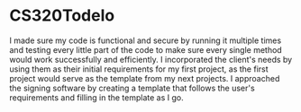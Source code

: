 # CS320Todelo
I made sure my code is functional and secure by running it multiple times and testing every little part of the code to make sure every single method would work successfully and efficiently. I incorporated the client's needs by using them as their initial requirements for my first project, as the first project would serve as the template from my next projects. I approached the signing software by creating a template that follows the user's requirements and filling in the template as I go.
